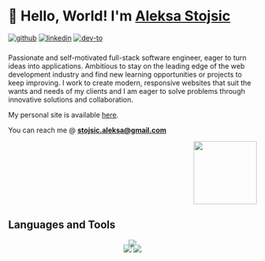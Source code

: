 # 👋 Hello, World! I'm [Aleksa Stojsic](https://aleksa-stojsic.github.io)
<a href="https://discord.com/users/220611119297986561" style="display: inline-block;" target="_blank">
<img src=https://img.shields.io/badge/discord-%2324292e.svg?&style=for-the-badge&logo=discord&logoColor=white alt=github />
</a>
<a href="https://linkedin.com/in/aleksa-stojsic" style="display: inline-block;">
<img src=https://img.shields.io/badge/linkedin-%231E77B5.svg?&style=for-the-badge&logo=linkedin&logoColor=white alt=linkedin />
</a>
<a href="https://dev.to/aleksa_stojsic" style="display: inline-block;" target="_blank">
<img src=https://img.shields.io/badge/dev.to-%2324292e.svg?&style=for-the-badge&logo=dev.to&logoColor=white alt=dev-to />
</a>


###
Passionate and self-motivated full-stack software engineer, eager to turn ideas into applications. Ambitious to stay on the leading edge of the web development industry and find new learning opportunities or projects to keep improving. I work to create modern, responsive websites that suit the wants and needs of my clients and I am eager to solve problems through innovative solutions and collaboration.

My personal site is available [here](https://aleksa-stojsic.github.io/). 

You can reach me @ **stojsic.aleksa@gmail.com**
<div align="right">
<img src="https://vignette.wikia.nocookie.net/world-fighters/images/4/46/Bmo-0.png" width="128" height="128" />
</div>

## Languages and Tools  

<p align="center" style="margin-bottom: -20px;">
  <a href="https://skillicons.dev" target="_blank">
    <img src="https://skillicons.dev/icons?i=html,css,tailwind,javascript,react,typescript,next,linux,git,vscode,nodejs,mongo&theme=light" />
  </a>
</p>


<p align="center">
  <a href="https://aleksa-stojsic.github.io/" style="display: inline-block;" target="_blank">
  <img src="https://img.shields.io/badge/Aleksa%20Stojsic-Portfolio-9cf?style=flat-square&logo=firefoxbrowser"/>
  </a>
  <a href="https://www.buymeacoffee.com/aleksa" style="display: inline-block;" target="_blank"><img src="https://img.shields.io/badge/Coffee-Time-9cf?style=flat-square&logo=coffeescript"/>
  </a>
</p>

